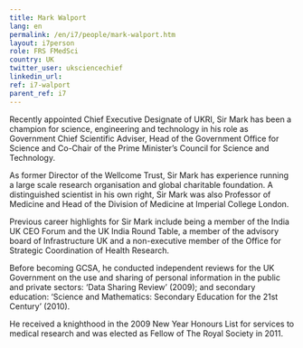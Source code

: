 ```yaml
---
title: Mark Walport
lang: en
permalink: /en/i7/people/mark-walport.htm
layout: i7person
role: FRS FMedSci
country: UK
twitter_user: uksciencechief
linkedin_url:
ref: i7-walport
parent_ref: i7
---
```

Recently appointed Chief Executive Designate of UKRI, Sir Mark has been a champion for science, engineering and technology in his role as Government Chief Scientific Adviser, Head of the Government Office for Science and Co-Chair of the Prime Minister’s Council for Science and Technology.

As former Director of the Wellcome Trust, Sir Mark has experience running a large scale research organisation and global charitable foundation. A distinguished scientist in his own right, Sir Mark was also Professor of Medicine and Head of the Division of Medicine at Imperial College London.

Previous career highlights for Sir Mark include being a member of the India UK CEO Forum and the UK India Round Table, a member of the advisory board of Infrastructure UK and a non-executive member of the Office for Strategic Coordination of Health Research.

Before becoming GCSA, he conducted independent reviews for the UK Government on the use and sharing of personal information in the public and private sectors: ‘Data Sharing Review’ (2009); and secondary education: ‘Science and Mathematics: Secondary Education for the 21st Century’ (2010).

He received a knighthood in the 2009 New Year Honours List for services to medical research and was elected as Fellow of The Royal Society in 2011.
